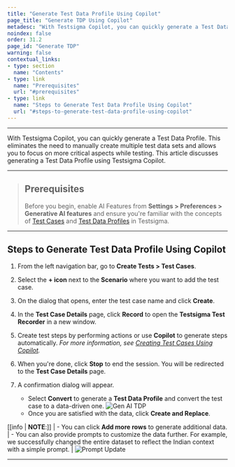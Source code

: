 ```yaml
---
title: "Generate Test Data Profile Using Copilot"
page_title: "Generate TDP Using Copilot"
metadesc: "With Testsigma Copilot, you can quickly generate a Test Data Profile, eliminating the need to manually create multiple test data sets!"
noindex: false
order: 31.2
page_id: "Generate TDP"
warning: false
contextual_links:
- type: section
  name: "Contents"
- type: link
  name: "Prerequisites"
  url: "#prerequisites"
- type: link
  name: "Steps to Generate Test Data Profile Using Copilot"
  url: "#steps-to-generate-test-data-profile-using-copilot"
---
```


---

With Testsigma Copilot, you can quickly generate a Test Data Profile. This eliminates the need to manually create multiple test data sets and allows you to focus on more critical aspects while testing. This article discusses generating a Test Data Profile using Testsigma Copilot.

---

> ## **Prerequisites**
> 
> Before you begin, enable AI Features from **Settings > Preferences > Generative AI features** and ensure you're familiar with the concepts of [Test Cases](https://testsigma.com/docs/test-cases/manage/add-edit-delete/) and [Test Data Profiles](https://testsigma.com/docs/test-data/create-data-profiles/) in Testsigma.


---

## **Steps to Generate Test Data Profile Using Copilot**

1. From the left navigation bar, go to **Create Tests > Test Cases**.

2. Select the **+ icon** next to the **Scenario** where you want to add the test case.

3. On the dialog that opens, enter the test case name and click **Create**.

3. In the **Test Case Details** page, click **Record** to open the **Testsigma Test Recorder** in a new window.

4. Create test steps by performing actions or use **Copilot** to generate steps automatically. *For more information, see [Creating Test Cases Using Copilot](https://testsigma.com/docs/test-cases/create-test-steps/overview/#ai-test-automation-with-testsigma-copilot-).*
5. When you're done, click **Stop** to end the session. You will be redirected to the **Test Case Details** page.

6. A confirmation dialog will appear.
   
   - Select **Convert** to generate a **Test Data Profile** and convert the test case to a data-driven one.
     ![Gen AI TDP](https://s3.amazonaws.com/static-docs.testsigma.com/new_images/projects/applications/Copilot_TDP_SneakPeak.png)
   - Once you are satisfied with the data, click **Create and Replace**.

[[info | **NOTE**:]]
| - You can click **Add more rows** to generate additional data. 
| - You can also provide prompts to customize the data further. For example, we successfully changed the entire dataset to reflect the Indian context with a simple prompt. 
| ![Prompt Update](https://s3.amazonaws.com/static-docs.testsigma.com/new_images/projects/applications/GenAI_TDP_Prompt.png)

---